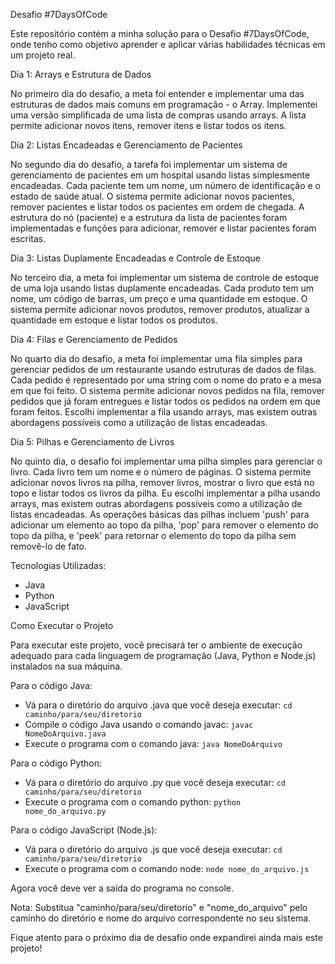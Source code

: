 Desafio #7DaysOfCode

Este repositório contém a minha solução para o Desafio #7DaysOfCode, onde tenho como objetivo aprender e aplicar várias habilidades técnicas em um projeto real.

Dia 1: Arrays e Estrutura de Dados

No primeiro dia do desafio, a meta foi entender e implementar uma das estruturas de dados mais comuns em programação - o Array. Implementei uma versão simplificada de uma lista de compras usando arrays. A lista permite adicionar novos itens, remover itens e listar todos os itens.

Dia 2: Listas Encadeadas e Gerenciamento de Pacientes

No segundo dia do desafio, a tarefa foi implementar um sistema de gerenciamento de pacientes em um hospital usando listas simplesmente encadeadas. Cada paciente tem um nome, um número de identificação e o estado de saúde atual. O sistema permite adicionar novos pacientes, remover pacientes e listar todos os pacientes em ordem de chegada. A estrutura do nó (paciente) e a estrutura da lista de pacientes foram implementadas e funções para adicionar, remover e listar pacientes foram escritas.

Dia 3: Listas Duplamente Encadeadas e Controle de Estoque

No terceiro dia, a meta foi implementar um sistema de controle de estoque de uma loja usando listas duplamente encadeadas. Cada produto tem um nome, um código de barras, um preço e uma quantidade em estoque. O sistema permite adicionar novos produtos, remover produtos, atualizar a quantidade em estoque e listar todos os produtos.

Dia 4: Filas e Gerenciamento de Pedidos

No quarto dia do desafio, a meta foi implementar uma fila simples para gerenciar pedidos de um restaurante usando estruturas de dados de filas. Cada pedido é representado por uma string com o nome do prato e a mesa em que foi feito. O sistema permite adicionar novos pedidos na fila, remover pedidos que já foram entregues e listar todos os pedidos na ordem em que foram feitos. Escolhi implementar a fila usando arrays, mas existem outras abordagens possíveis como a utilização de listas encadeadas.

Dia 5: Pilhas e Gerenciamento de Livros

No quinto dia, o desafio foi implementar uma pilha simples para gerenciar o livro. Cada livro tem um nome e o número de páginas. O sistema permite adicionar novos livros na pilha, remover livros, mostrar o livro que está no topo e listar todos os livros da pilha. Eu escolhi implementar a pilha usando arrays, mas existem outras abordagens possíveis como a utilização de listas encadeadas. As operações básicas das pilhas incluem 'push' para adicionar um elemento ao topo da pilha, 'pop' para remover o elemento do topo da pilha, e 'peek' para retornar o elemento do topo da pilha sem removê-lo de fato.

Tecnologias Utilizadas:
- Java
- Python
- JavaScript

Como Executar o Projeto

Para executar este projeto, você precisará ter o ambiente de execução adequado para cada linguagem de programação (Java, Python e Node.js) instalados na sua máquina.

Para o código Java:
- Vá para o diretório do arquivo .java que você deseja executar: `cd caminho/para/seu/diretorio`
- Compile o código Java usando o comando javac: `javac NomeDoArquivo.java`
- Execute o programa com o comando java: `java NomeDoArquivo`

Para o código Python:
- Vá para o diretório do arquivo .py que você deseja executar: `cd caminho/para/seu/diretorio`
- Execute o programa com o comando python: `python nome_do_arquivo.py`

Para o código JavaScript (Node.js):
- Vá para o diretório do arquivo .js que você deseja executar: `cd caminho/para/seu/diretorio`
- Execute o programa com o comando node: `node nome_do_arquivo.js`

Agora você deve ver a saída do programa no console.

Nota: Substitua "caminho/para/seu/diretorio" e "nome_do_arquivo" pelo caminho do diretório e nome do arquivo correspondente no seu sistema.

Fique atento para o próximo dia de desafio onde expandirei ainda mais este projeto!
